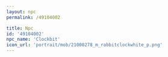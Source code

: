 ```yaml
---
layout: npc
permalink: /49104002

title: Npc
id: '49104002'
npc_name: 'Clockbit'
icon_url: 'portrait/mob/21000278_m_rabbitclockwhite_p.png'
---
```

